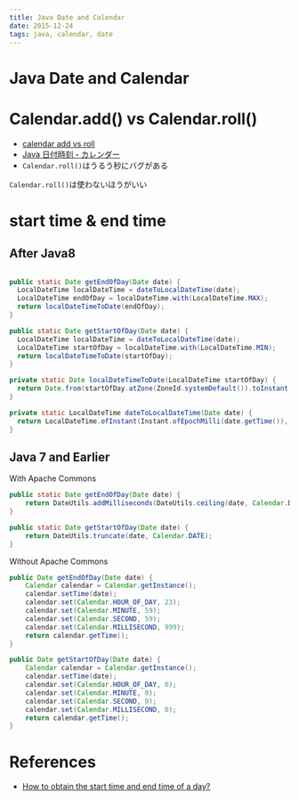```yaml
---
title: Java Date and Calendar
date: 2015-12-24
tags: java, calendar, date
---
```


Java Date and Calendar
======================

# Calendar.add() vs Calendar.roll()

+ [calendar add vs roll](http://stackoverflow.com/questions/2504141/calendar-add-vs-roll-when-do-we-use-it)
+ [Java 日付時刻・カレンダー](http://www.ne.jp/asahi/hishidama/home/tech/java/date.html)
+ `Calendar.roll()`はうるう秒にバグがある

`Calendar.roll()`は使わないほうがいい


# start time & end time

## After Java8

```java

public static Date getEndOfDay(Date date) {
  LocalDateTime localDateTime = dateToLocalDateTime(date);
  LocalDateTime endOfDay = localDateTime.with(LocalDateTime.MAX);
  return localDateTimeToDate(endOfDay);
}

public static Date getStartOfDay(Date date) {
  LocalDateTime localDateTime = dateToLocalDateTime(date);
  LocalDateTime startOfDay = localDateTime.with(LocalDateTime.MIN);
  return localDateTimeToDate(startOfDay);
}

private static Date localDateTimeToDate(LocalDateTime startOfDay) {
  return Date.from(startOfDay.atZone(ZoneId.systemDefault()).toInstant());
}

private static LocalDateTime dateToLocalDateTime(Date date) {
  return LocalDateTime.ofInstant(Instant.ofEpochMilli(date.getTime()), ZoneId.systemDefault());
}
```

## Java 7 and Earlier

With Apache Commons

```java
public static Date getEndOfDay(Date date) {
    return DateUtils.addMilliseconds(DateUtils.ceiling(date, Calendar.DATE), -1);
}

public static Date getStartOfDay(Date date) {
    return DateUtils.truncate(date, Calendar.DATE);
}
```

Without Apache Commons

```java
public Date getEndOfDay(Date date) {
    Calendar calendar = Calendar.getInstance();
    calendar.setTime(date);
    calendar.set(Calendar.HOUR_OF_DAY, 23);
    calendar.set(Calendar.MINUTE, 59);
    calendar.set(Calendar.SECOND, 59);
    calendar.set(Calendar.MILLISECOND, 999);
    return calendar.getTime();
}

public Date getStartOfDay(Date date) {
    Calendar calendar = Calendar.getInstance();
    calendar.setTime(date);
    calendar.set(Calendar.HOUR_OF_DAY, 0);
    calendar.set(Calendar.MINUTE, 0);
    calendar.set(Calendar.SECOND, 0);
    calendar.set(Calendar.MILLISECOND, 0);
    return calendar.getTime();
}
```


# References

+ [How to obtain the start time and end time of a day?](http://stackoverflow.com/questions/10308356/how-to-obtain-the-start-time-and-end-time-of-a-day)
